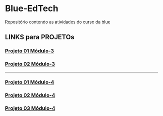 # Blue-EdTech
Repositório contendo as atividades do curso da blue
## LINKS para PROJETOs
### [Projeto 01 Módulo-3](https://github.com/nikolasfuruta/Blue-EdTech/tree/main/mod_3/projeto_1)
### [Projeto 02 Módulo-3](https://github.com/nikolasfuruta/Blue_Projeto02_Mod03)
-------------------------------------------------------------------------------------------------
### [Projeto 01 Módulo-4](https://github.com/nikolasfuruta/Blue_Projetos_M-dulo4/tree/main/projeto01)
### [Projeto 02 Módulo-4](https://github.com/nikolasfuruta/Blue_Projetos_Mod4/tree/main/projeto02)
### [Projeto 03 Módulo-4](https://github.com/nikolasfuruta/blue-mod4-projet03)
